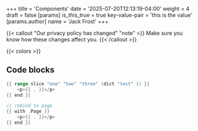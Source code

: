 +++
title = 'Components'
date = '2025-07-20T12:13:19-04:00'
weight = 4
draft = false
[params]
  is_this_true = true
  key-value-pair = 'this is the value'
  [params.author]
    name = 'Jack Frost'
+++


<!-- {{< hugo-vals >}} -->

<!-- {{< page-methods >}} -->

<!-- ## Resource methods -->

<!-- {{< resource >}} -->

{{< callout "Our privacy policy has changed" "note" >}}
Make sure you know how these changes affect you.
{{< /callout >}}

{{< colors >}}

## Code blocks

```go
{{ range slice "one" "two" "three" (dict "test" 1) }}
    <p>{{ . }}</p>
{{ end }}

// rebind to page
{{ with .Page }}
    <p>{{ . }}</p>
{{ end }}
```